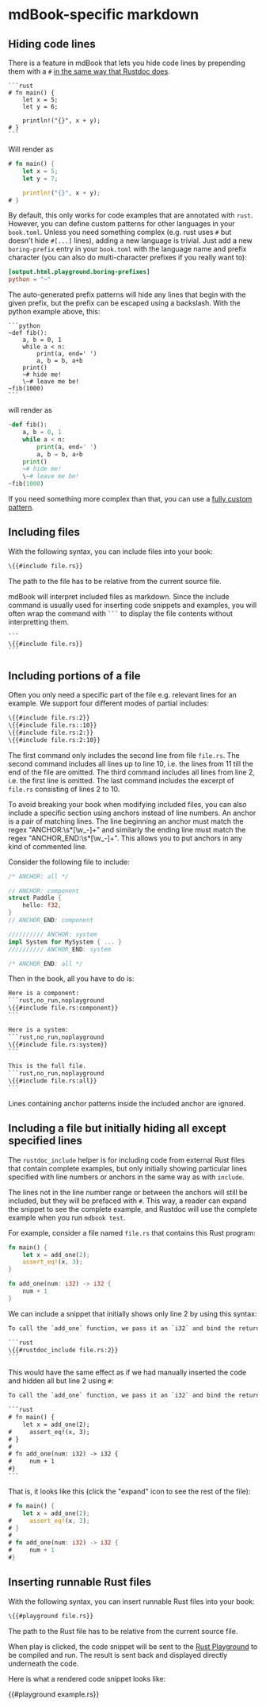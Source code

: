 # mdBook-specific markdown

## Hiding code lines

There is a feature in mdBook that lets you hide code lines by prepending them
with a `#` [in the same way that Rustdoc does][rustdoc-hide].

[rustdoc-hide]: https://doc.rust-lang.org/stable/rustdoc/documentation-tests.html#hiding-portions-of-the-example

<pre><code class="language-markdown">```rust
# fn main() {
    let x = 5;
    let y = 6;

    println!("{}", x + y);
# }
```</code></pre>

Will render as

```rust
# fn main() {
    let x = 5;
    let y = 7;

    println!("{}", x + y);
# }
```

By default, this only works for code examples that are annotated with `rust`. However, you can 
define custom patterns for other languages in your `book.toml`. Unless you need something complex 
(e.g. rust uses `#` but doesn't hide `#[...]` lines), adding a new language is trivial. Just add 
a new `boring-prefix` entry in your `book.toml` with the language name and prefix character 
(you can also do multi-character prefixes if you really want to):

```toml
[output.html.playground.boring-prefixes]
python = "~"
```

The auto-generated prefix patterns will hide any lines that begin with the given prefix, but
the prefix can be escaped using a backslash. With the python example above, this:

<pre><code class="language-markdown">```python
~def fib():
    a, b = 0, 1
    while a < n:
        print(a, end=' ')
        a, b = b, a+b
    print()
    ~# hide me!
    \~# leave me be!
~fib(1000)
```</code></pre>

will render as

```python
~def fib():
    a, b = 0, 1
    while a < n:
        print(a, end=' ')
        a, b = b, a+b
    print()
    ~# hide me!
    \~# leave me be!
~fib(1000)
```

If you need something more complex than that, you can use a 
[fully custom pattern](../config.md#boring-patterns).

## Including files

With the following syntax, you can include files into your book:

```hbs
\{{#include file.rs}}
```

The path to the file has to be relative from the current source file.

mdBook will interpret included files as markdown. Since the include command
is usually used for inserting code snippets and examples, you will often
wrap the command with ```` ``` ```` to display the file contents without
interpretting them.

````hbs
```
\{{#include file.rs}}
```
````

## Including portions of a file
Often you only need a specific part of the file e.g. relevant lines for an
example. We support four different modes of partial includes:

```hbs
\{{#include file.rs:2}}
\{{#include file.rs::10}}
\{{#include file.rs:2:}}
\{{#include file.rs:2:10}}
```

The first command only includes the second line from file `file.rs`. The second
command includes all lines up to line 10, i.e. the lines from 11 till the end of
the file are omitted. The third command includes all lines from line 2, i.e. the
first line is omitted. The last command includes the excerpt of `file.rs`
consisting of lines 2 to 10.

To avoid breaking your book when modifying included files, you can also
include a specific section using anchors instead of line numbers.
An anchor is a pair of matching lines. The line beginning an anchor must
match the regex "ANCHOR:\s*[\w_-]+" and similarly the ending line must match
the regex "ANCHOR_END:\s*[\w_-]+". This allows you to put anchors in
any kind of commented line.

Consider the following file to include:
```rs
/* ANCHOR: all */

// ANCHOR: component
struct Paddle {
    hello: f32,
}
// ANCHOR_END: component

////////// ANCHOR: system
impl System for MySystem { ... }
////////// ANCHOR_END: system

/* ANCHOR_END: all */
```

Then in the book, all you have to do is:
````hbs
Here is a component:
```rust,no_run,noplayground
\{{#include file.rs:component}}
```

Here is a system:
```rust,no_run,noplayground
\{{#include file.rs:system}}
```

This is the full file.
```rust,no_run,noplayground
\{{#include file.rs:all}}
```
````

Lines containing anchor patterns inside the included anchor are ignored.

## Including a file but initially hiding all except specified lines

The `rustdoc_include` helper is for including code from external Rust files that contain complete
examples, but only initially showing particular lines specified with line numbers or anchors in the
same way as with `include`.

The lines not in the line number range or between the anchors will still be included, but they will
be prefaced with `#`. This way, a reader can expand the snippet to see the complete example, and
Rustdoc will use the complete example when you run `mdbook test`.

For example, consider a file named `file.rs` that contains this Rust program:

```rust
fn main() {
    let x = add_one(2);
    assert_eq!(x, 3);
}

fn add_one(num: i32) -> i32 {
    num + 1
}
```

We can include a snippet that initially shows only line 2 by using this syntax:

````hbs
To call the `add_one` function, we pass it an `i32` and bind the returned value to `x`:

```rust
\{{#rustdoc_include file.rs:2}}
```
````

This would have the same effect as if we had manually inserted the code and hidden all but line 2
using `#`:

````hbs
To call the `add_one` function, we pass it an `i32` and bind the returned value to `x`:

```rust
# fn main() {
    let x = add_one(2);
#     assert_eq!(x, 3);
# }
#
# fn add_one(num: i32) -> i32 {
#     num + 1
#}
```
````

That is, it looks like this (click the "expand" icon to see the rest of the file):

```rust
# fn main() {
    let x = add_one(2);
#     assert_eq!(x, 3);
# }
#
# fn add_one(num: i32) -> i32 {
#     num + 1
#}
```

## Inserting runnable Rust files

With the following syntax, you can insert runnable Rust files into your book:

```hbs
\{{#playground file.rs}}
```

The path to the Rust file has to be relative from the current source file.

When play is clicked, the code snippet will be sent to the [Rust Playground] to be
compiled and run. The result is sent back and displayed directly underneath the
code.

Here is what a rendered code snippet looks like:

{{#playground example.rs}}

[Rust Playground]: https://play.rust-lang.org/
